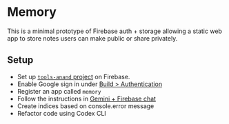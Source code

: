 # Memory

This is a minimal prototype of Firebase auth + storage allowing a static web app to store notes users can make public or share privately.

## Setup

- Set up [`tools-anand` project](https://console.firebase.google.com/u/0/project/tools-anand/overview) on Firebase.
- Enable Google sign in under [Build > Authentication](https://console.firebase.google.com/u/0/project/tools-anand/authentication/providers)
- Register an app called `memory`
- Follow the instructions in [Gemini + Firebase chat](chat.md)
- Create indices based on console.error message
- Refactor code using Codex CLI
